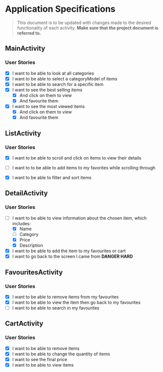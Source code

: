# Application Specifications

> This document is to be updated with changes made to the desired functionality of each activity. **Make sure that the project document is referred to.**

## MainActivity

### User Stories

- [X]  I want to be able to look at all categories
- [X]  I want to be able to select a categoryModel of items
- [X]  I want to be able to search for a specific item
- [X]  I want to see the best selling items
    - [X] And click on them to view
    - [X] And favourite them
- [X]  I want to see the most viewed items
    - [X] And click on them to view
    - [X] And favourite them
    
## ListActivity

### User Stories

- [X] I want to be able to scroll and click on items to view their details

- [ ] I want to to be able to add items to my favorites while scrolling through

- [X] I want to be able to filter and sort items

## DetailActivity

### User Stories

-  [ ] I want to be able to view information about the chosen item, which includes:
    - [X] Name
    - [ ] Category
    - [X] Price
    - [X] Description
- [X] I want to be able to add the item to my favourites or cart
- [X] I want to go back to the screen I came from **DANGER HARD**

## FavouritesActivity

### User Stories

- [X] I want to be able to remove items from my favourites
- [X] I want to be able to view the item then go back to my favourites
- [ ] I want to be able to search in my favourites

## CartActivity

### User Stories
- [X] I want to be able to remove items
- [X] I want to be able to change the quantity of items
- [X] I want to see the final price
- [X] I want to be able to view items
